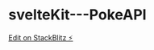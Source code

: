 # svelteKit---PokeAPI

[Edit on StackBlitz ⚡️](https://stackblitz.com/edit/sveltejs-kit-template-default-jko2kv)